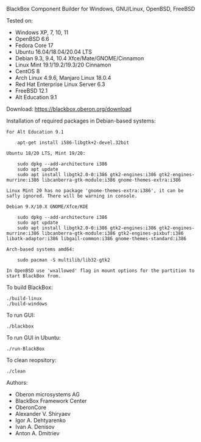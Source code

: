 BlackBox Component Builder for Windows, GNU/Linux, OpenBSD, FreeBSD

Tested on:
* Windows XP, 7, 10, 11
* OpenBSD 6.6
* Fedora Core 17
* Ubuntu 16.04/18.04/20.04 LTS
* Debian 9.3, 9.4, 10.4 Xfce/Mate/GNOME/Cinnamon
* Linux Mint 19.1/19.2/19.3/20 Cinnamon
* CentOS 8
* Arch Linux 4.9.6, Manjaro Linux 18.0.4
* Red Hat Enterprise Linux Server 6.3
* FreeBSD 12.1
* Alt Education 9.1

Download: https://blackbox.oberon.org/download


Installation of required packages in Debian-based systems:

	For Alt Education 9.1

		apt-get install i586-libgtk+2-devel.32bit

	Ubuntu 18/20 LTS, Mint 19/20:

		sudo dpkg --add-architecture i386
		sudo apt update
		sudo apt install libgtk2.0-0:i386 gtk2-engines:i386 gtk2-engines-murrine:i386 libcanberra-gtk-module:i386 gnome-themes-extra:i386

	Linux Mint 20 has no package 'gnome-themes-extra:i386', it can be safly ignored. There will be warning in console.

	Debian 9.X/10.X GNOME/Xfce/KDE

		sudo dpkg --add-architecture i386
		sudo apt update
		sudo apt install libgtk2.0-0:i386 gtk2-engines:i386 gtk2-engines-murrine:i386 libcanberra-gtk-module:i386 gtk2-engines-pixbuf:i386 libatk-adaptor:i386 libgail-common:i386 gnome-themes-standard:i386

	Arch-based systems amd64:

		sudo pacman -S multilib/lib32-gtk2

	In OpenBSD use 'wxallowed' flag in mount options for the partition to start BlackBox from.


To build BlackBox:

	./build-linux
	./build-windows

To run GUI:

	./blackbox

To run GUI in Ubuntu:

	./run-BlackBox

To clean reopsitory:

	./clean


Authors:
* Oberon microsystems AG
* BlackBox Framework Center
* OberonCore
* Alexander V. Shiryaev
* Igor A. Dehtyarenko
* Ivan A. Denisov
* Anton A. Dmitriev

